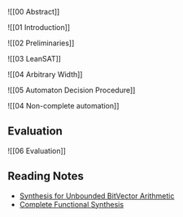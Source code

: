 

![[00 Abstract]]

![[01 Introduction]]


![[02 Preliminaries]]

![[03 LeanSAT]]

![[04 Arbitrary Width]]


![[05 Automaton Decision Procedure]]


![[04 Non-complete automation]]
## Evaluation
![[06 Evaluation]]


## Reading Notes
* [Synthesis for Unbounded BitVector Arithmetic](http://lara.epfl.ch/~kuncak/papers/SpielmannKuncak12SynthesisUnboundedBitvectorArithmetic.pdf)
* [Complete Functional Synthesis](https://www.cs.yale.edu/homes/piskac/papers/2010KuncakETALCompleteFunctionalSynthesis.pdf)